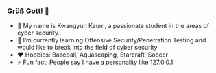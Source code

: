### Grüß Gott! 👋
- :turtle: My name is Kwangyun Keum, a passionate student in the areas of cyber security.
- 🌱 I’m currently learning Offensive Security/Penetration Testing and would like to break into the field of cyber security
- :heart: Hobbies: Baseball, Aquascaping, Starcraft, Soccer
- ⚡ Fun fact: People say I have a personality like 127.0.0.1
